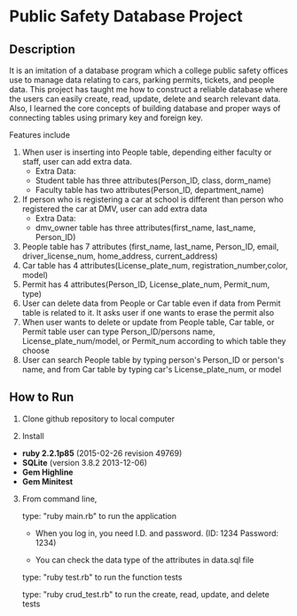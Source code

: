 # Public Safety Database Project

## Description
It is an imitation of a database program which a college public safety offices use to manage data relating to cars, parking permits, tickets, and people data. This project has taught me how to construct a reliable database where the users can easily create, read, update, delete and search relevant data. Also, I learned the core concepts of building database and proper ways of connecting tables using primary key and foreign key.

Features include
1. When user is inserting into People table, depending either faculty or staff, user can add extra data.
	* Extra Data: 
	* Student table has three attributes(Person_ID, class, dorm_name)
	* Faculty table has two attributes(Person_ID, department_name)
2. If person who is registering a car at school is different than person who registered the car at DMV, user can add extra data
	* Extra Data: 
	* dmv_owner table has three attributes(first_name, last_name, Person_ID)
3. People table has 7 attributes (first_name, last_name, Person_ID, email, driver_license_num, home_address, current_address)
4. Car table has 4 attributes(License_plate_num, registration_number,color, model)
5. Permit has 4 attributes(Person_ID, License_plate_num, Permit_num, type)
6. User can delete data from People or Car table even if data from Permit table is related to it. It asks user if one wants to erase the permit also
7. When user wants to delete or update from People table, Car table, or Permit table user can type Person_ID/persons name, License_plate_num/model, or Permit_num according to which table they choose
8. User can search People table by typing person's Person_ID or person's name, and from Car table by typing car's License_plate_num, or model

## How to Run
1. Clone github repository to local computer

2. Install 
- **ruby 2.2.1p85** (2015-02-26 revision 49769)
- **SQLite** (version 3.8.2 2013-12-06)
- **Gem Highline**
- **Gem Minitest**

3. From command line, 

	type: "ruby main.rb" to run the application

	* When you log in, you need I.D. and password. (ID: 1234 Password: 1234)

	* You can check the data type of the attributes in data.sql file

	type: "ruby test.rb"  to run the function tests

	type: "ruby crud_test.rb" to run the create, read, update, and delete tests
